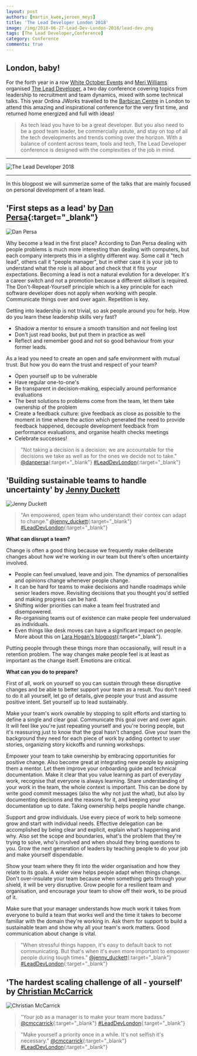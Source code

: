 ```yaml
---
layout: post
authors: [martin_kwee,jeroen_meys]
title: 'The Lead Developer London 2018'
image: /img/2018-06-27-Lead-Dev-London-2018/lead-dev.png
tags: [The Lead Developer,Conference]
category: Conference
comments: true
---
```


## London, baby!

For the forth year in a row [White October Events](https://www.whiteoctoberevents.co.uk/) and [Meri Williams](https://twitter.com/Geek_Manager) organised [The Lead Developer](https://theleaddeveloper.com/), a two day conference covering topics from leadership to recruitment and team dynamics, mixed with some technical talks. 
This year Ordina JWorks travelled to the [Barbican Centre](https://www.barbican.org.uk/) in London to attend this amazing and inspirational conference for the very first time, and returned home energized and full with ideas!

> As tech lead you have to be a great developer. 
> But you also need to be a good team leader, be commercially astute, and stay on top of all the tech developments and trends coming over the horizon. 
> With a balance of content across team, tools and tech, The Lead Developer conference is designed with the complexities of the job in mind.

****

<img class="image fit" src="{{ '/img/2018-06-27-Lead-Dev-London-2018/lead-dev-venue.jpg' | prepend: site.baseurl }}" alt="The Lead Developer 2018" />

****

In this blogpost we will summerize some of the talks that are mainly focused on personal development of a team lead.

## 'First steps as a lead' by [Dan Persa](https://twitter.com/danpersa){:target="_blank"}

<span class="image left"><img class="p-image" alt="Dan Persa" src="/img/2018-06-27-Lead-Dev-London-2018/dan-persa.jpg"></span>

Why become a lead in the first place?
According to Dan Persa dealing with people problems is much more interesting than dealing with computers, but each company interprets this in a slightly different way. 
Some call it "tech lead", others call it "people manager", but in either case it is your job to understand what the role is all about and check that it fits your expectations.
Becoming a lead is not a natural evolution for a developer. 
It's a career switch and not a promotion because a different skillset is required.
The Don't-Repeat-Yourself principle which is a key principle for each software developer does not apply when working with people. 
Communicate things over and over again.
Repetition is key.

Getting into leadership is not trivial, so ask people around you for help. How do you learn these leadership skills very fast? 
- Shadow a mentor to ensure a smooth transition and not feeling lost
- Don't just read books, but put them in practice as well
- Reflect and remember good and not so good behaviour from your former leads.

As a lead you need to create an open and safe environment with mutual trust.
But how you do earn the trust and respect of your team?
- Open yourself up to be vulnerable
- Have regular one-to-one's
- Be transparent in decision-making, especially around performance evaluations
- The best solutions to problems come from the team, let them take ownership of the problem
- Create a feedback culture: give feedback as close as possible to the moment in time where the action which generated the need to provide feedback happened, decouple development feedback from performance evaluations, and organise health checks meetings
- Celebrate successes!

> "Not taking a decision is a decision: we are accountable for the decisions we take as well as for the ones we decide not to take." [@danpersa](https://twitter.com/danpersa){:target="_blank"} [#LeadDevLondon](https://twitter.com/hashtag/LeadDevLondon?src=hash){:target="_blank"}

## 'Building sustainable teams to handle uncertainty' by [Jenny Duckett](https://twitter.com/jenny_duckett)

<span class="image left"><img class="p-image" alt="Jenny Duckett" src="/img/2018-06-27-Lead-Dev-London-2018/jenny-duckett.png"></span>

> "An empowered, open team who understandt their contex can adapt to change." [@jenny_duckett](https://twitter.com/jenny_duckett){:target="_blank"} [#LeadDevLondon](https://twitter.com/hashtag/LeadDevLondon?src=hash){:target="_blank"}

**What can disrupt a team?**

Change is often a good thing because we frequently make deliberate changes about how we're working in our team but there's often uncertainty involved. 
- People can feel unvalued, leave and join. The dynamics of personalities and opinions change whenever people change.
- It can be hard for teams to make decisions and handle roadmaps while senior leaders move. Revisiting decisions that you thought you'd settled and making progress can be hard.
- Shifting wider priorities can make a team feel frustrated and disempowered. 
- Re-organising teams out of existence can make people feel undervalued as individuals.
- Even things like desk moves can have a significant impact on people. More about this on [Lara Hogan's blogpost](https://larahogan.me/blog/desk-moves/){:target="_blank"}.

Putting people through these things more than occasionally, will result in a retention problem.
The way changes make people feel is at least as important as the change itself.
Emotions are critical.

**What can you do to prepare?**

First of all, work on yourself so you can sustain through these disruptive changes and be able to better support your team as a result.
You don't need to do it all yourself, let go of details, give people your trust and assume positive intent. Set yourself up to lead sustainably.

Make your team's work ownable by stopping to split efforts and starting to define a single and clear goal. 
Communicate this goal over and over again.
It will feel like you're just repeating yourself and you're boring people, but it's reassuring just to know that the goal hasn't changed.
Give your team the background they need for each piece of work by adding context to user stories, organizing story kickoffs and running workshops.

Empower your team to take ownership by embracing opportunities for positive change.
Also become great at integrating new people by assigning them a mentor. 
Let them improve your onboarding guide and technical documentation.
Make it clear that you value learning as part of everyday work, recognise that everyone is always learning.
Share understanding of your work in the team, the whole context is important.
This can be done by write good commit messages (also the why not just the what), but also by documenting decisions and the reasons for it, and keeping your documentation up to date.
Taking ownership helps people handle change.

Support and grow individuals. Use every piece of work to help someone grow and start with individual needs.
Effective delegation can be accomplished by being clear and explicit, explain what's happening and why.
Also set the scope and boundaries, what's the problem that they're trying to solve, who's involved and when should they bring questions to you.
Grow the next generation of leaders by teaching people to do your job and make yourself dispendable. 

Show your team where they fit into the wider organisation and how they relate to its goals.
A wider view helps people adapt when things change.
Don't over-insulate your team because when something gets through your shield, it will be very disruptive.
Grow people for a resilient team and organisation, and encourage your team to show off their work, to be proud of it.

Make sure that your manager understands how much work it takes from everyone to build a team that works well and the time it takes to become familiar with the domain they're working in.
Ask them for support to build a sustainable team and show why all your team's work matters.
Good communication about change is vital.

> "When stressful things happen, it's easy to default back to not communicating. But that's when it's even more important to empower people during tough times." [@jenny_duckett](https://twitter.com/jenny_duckett){:target="_blank"} [#LeadDevLondon](https://twitter.com/hashtag/LeadDevLondon?src=hash){:target="_blank"}


## 'The hardest scaling challenge of all - yourself' by [Christian McCarrick](https://twitter.com/cmccarrick)

<span class="image left"><img class="p-image" alt="Christian McCarrick" src="/img/2018-06-27-Lead-Dev-London-2018/christian-mccarrick.jpg"></span>

> "Your job as a manager is to make your team more badass." [@cmccarrick](https://twitter.com/cmccarrick){:target="_blank"} [#LeadDevLondon](https://twitter.com/hashtag/LeadDevLondon?src=hash){:target="_blank"}

> "Make yourself a priority once in a while. It's not selfish it's necessary." [@cmccarrick](https://twitter.com/cmccarrick){:target="_blank"} [#LeadDevLondon](https://twitter.com/hashtag/LeadDevLondon?src=hash){:target="_blank"}
